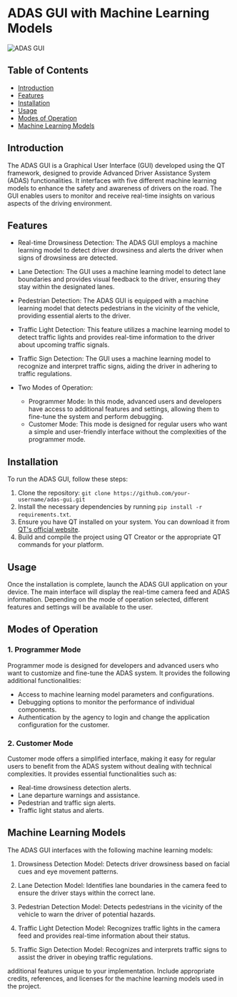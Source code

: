 # ADAS GUI with Machine Learning Models

![ADAS GUI](https://github.com/NourAbdellatif/ADAS---Embedded-Linux-Graduation-Project/assets/49102241/77afb408-61cd-400d-ac2d-c4c36dbd6a1d)

## Table of Contents
- [Introduction](#introduction)
- [Features](#features)
- [Installation](#installation)
- [Usage](#usage)
- [Modes of Operation](#modes-of-operation)
- [Machine Learning Models](#machine-learning-models)

## Introduction

The ADAS GUI is a Graphical User Interface (GUI) developed using the QT framework, designed to provide Advanced Driver Assistance System (ADAS) functionalities. It interfaces with five different machine learning models to enhance the safety and awareness of drivers on the road. The GUI enables users to monitor and receive real-time insights on various aspects of the driving environment.

## Features

- Real-time Drowsiness Detection: The ADAS GUI employs a machine learning model to detect driver drowsiness and alerts the driver when signs of drowsiness are detected.

- Lane Detection: The GUI uses a machine learning model to detect lane boundaries and provides visual feedback to the driver, ensuring they stay within the designated lanes.

- Pedestrian Detection: The ADAS GUI is equipped with a machine learning model that detects pedestrians in the vicinity of the vehicle, providing essential alerts to the driver.

- Traffic Light Detection: This feature utilizes a machine learning model to detect traffic lights and provides real-time information to the driver about upcoming traffic signals.

- Traffic Sign Detection: The GUI uses a machine learning model to recognize and interpret traffic signs, aiding the driver in adhering to traffic regulations.

- Two Modes of Operation:
  - Programmer Mode: In this mode, advanced users and developers have access to additional features and settings, allowing them to fine-tune the system and perform debugging.
  - Customer Mode: This mode is designed for regular users who want a simple and user-friendly interface without the complexities of the programmer mode.

## Installation

To run the ADAS GUI, follow these steps:

1. Clone the repository: `git clone https://github.com/your-username/adas-gui.git`
2. Install the necessary dependencies by running `pip install -r requirements.txt`.
3. Ensure you have QT installed on your system. You can download it from [QT's official website](https://www.qt.io/download).
4. Build and compile the project using QT Creator or the appropriate QT commands for your platform.

## Usage

Once the installation is complete, launch the ADAS GUI application on your device. The main interface will display the real-time camera feed and ADAS information. Depending on the mode of operation selected, different features and settings will be available to the user.

## Modes of Operation

### 1. Programmer Mode

Programmer mode is designed for developers and advanced users who want to customize and fine-tune the ADAS system. It provides the following additional functionalities:

- Access to machine learning model parameters and configurations.
- Debugging options to monitor the performance of individual components.
- Authentication by the agency to login and change the application configuration for the customer.

### 2. Customer Mode

Customer mode offers a simplified interface, making it easy for regular users to benefit from the ADAS system without dealing with technical complexities. It provides essential functionalities such as:

- Real-time drowsiness detection alerts.
- Lane departure warnings and assistance.
- Pedestrian and traffic sign alerts.
- Traffic light status and alerts.

## Machine Learning Models

The ADAS GUI interfaces with the following machine learning models:

1. Drowsiness Detection Model: Detects driver drowsiness based on facial cues and eye movement patterns.

2. Lane Detection Model: Identifies lane boundaries in the camera feed to ensure the driver stays within the correct lane.

3. Pedestrian Detection Model: Detects pedestrians in the vicinity of the vehicle to warn the driver of potential hazards.

4. Traffic Light Detection Model: Recognizes traffic lights in the camera feed and provides real-time information about their status.

5. Traffic Sign Detection Model: Recognizes and interprets traffic signs to assist the driver in obeying traffic regulations.

additional features unique to your implementation. Include appropriate credits, references, and licenses for the machine learning models used in the project.

